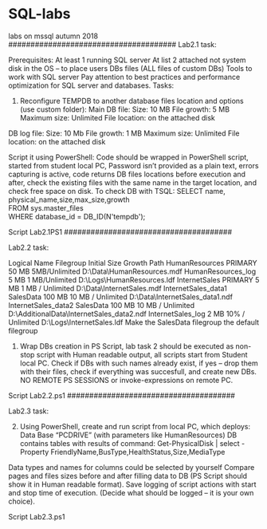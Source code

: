 # SQL-labs
labs on mssql autumn 2018
######################################
Lab2.1  task:

Prerequisites:
At least 1 running SQL server
At list 2 attached not system disk in the OS – to place users DBs files (ALL files of custom DBs)
Tools to work with SQL server 
Pay attention to best practices and performance optimization for SQL server and databases.
Tasks:
1.	Reconfigure TEMPDB to another database files location and options (use custom folder):
Main DB file:
Size: 10 MB
File growth: 5 MB
Maximum size: Unlimited
File location: on the attached disk

DB log file: 
Size: 10 Mb
File growth: 1 MB
Maximum size: Unlimited
File location: on the attached disk

Script it using PowerShell:
Code should be wrapped in PowerShell script, started from student local PC, Password isn’t provided as a plain text, errors capturing is active, code returns DB files locations before execution and after, check the existing files with the same name in the target location, and check free space on disk. To check DB with TSQL:
SELECT name, physical_name,size,max_size,growth  
FROM sys.master_files  
WHERE database_id = DB_ID(N'tempdb'); 

Script Lab2.1PS1
######################################

Lab2.2 task:

Logical Name	Filegroup	Initial Size	Growth	Path
HumanResources	PRIMARY	50 MB	5MB/Unlimited	D:\Data\HumanResources.mdf
HumanResources_log		5 MB 	1 MB/Unlimited	D:\Logs\HumanResources.ldf
InternetSales	PRIMARY	5 MB	1 MB / Unlimited	D:\Data\InternetSales.mdf
InternetSales_data1	SalesData	100 MB	10 MB / Unlimited	D:\Data\InternetSales_data1.ndf
InternetSales_data2	SalesData	100 MB	10 MB / Unlimited	D:\AdditionalData\InternetSales_data2.ndf
InternetSales_log		2 MB	10% / Unlimited	D:\Logs\InternetSales.ldf
Make the SalesData filegroup the default filegroup

1.	Wrap DBs creation in PS Script, lab task 2 should be executed as non-stop script with Human readable output,
all scripts start from Student local PC. Check if DBs with such names already exist, if yes – drop them with their files,
check if everything was succesfull, and create new DBs. NO REMOTE PS SESSIONS or invoke-expressions on remote PC.

Script Lab2.2.ps1
######################################

Lab2.3 task:

2.	Using PowerShell, create and run script from local PC, which deploys:
Data Base “PCDRIVE” (with parameters like HumanResources)
DB contains tables with results of command: 
Get-PhysicalDisk | select -Property FriendlyName,BusType,HealthStatus,Size,MediaType 

Data types and names for columns could be selected by yourself 
Compare pages and files sizes before and after filling data to DB (PS Script should show it in Human readable format).
Save logging of script actions with start and stop time of execution. (Decide what should be logged – it is your own choice).

Script Lab2.3.ps1



